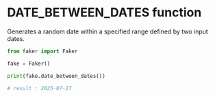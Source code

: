 # **DATE_BETWEEN_DATES** function

Generates a random date within a specified range defined by two input dates.

```py
from faker import Faker

fake = Faker()

print(fake.date_between_dates())

# result : 2025-07-27
```
